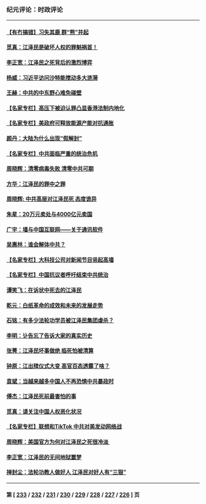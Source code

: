 ### 纪元评论：时政评论
---
#### [【有冇搞错】习失其鹿 群“熊”并起](../../pages/nsc1025/n13880739.md) 
#### [觅真：江泽民是破坏人权的罪魁祸首！](../../pages/nsc1025/n13881042.md) 
#### [李正宽：江泽民之死背后的激烈博弈](../../pages/nsc1025/n13880560.md) 
#### [杨威：习近平访问沙特能搅动多大涟漪](../../pages/nsc1025/n13880497.md) 
#### [王赫：中共的中东野心难免碰壁](../../pages/nsc1025/n13880481.md) 
#### [【名家专栏】高压下被迫认罪凸显香港法制内地化](../../pages/nsc1025/n13880257.md) 
#### [【名家专栏】美政府可释放能源产能对抗通胀](../../pages/nsc1025/n13880253.md) 
#### [颜丹：大陆为什么出现“假解封”](../../pages/nsc1025/n13880271.md) 
#### [【名家专栏】中共面临严重的统治危机](../../pages/nsc1025/n13878414.md) 
#### [周晓辉：清零病毒失败 清零中共可期](../../pages/nsc1025/n13880298.md) 
#### [方华：江泽民的罪中之罪](../../pages/nsc1025/n13880098.md) 
#### [周晓辉: 中共高层对江泽民死 态度诡异](../../pages/nsc1025/n13880026.md) 
#### [朱星：20万元卖处与4000亿元卖国](../../pages/nsc1025/n13879900.md) 
#### [广宇：墙与中国互联网——关于通讯软件](../../pages/nsc1025/n13879885.md) 
#### [吴惠林：谁会解体中共？](../../pages/nsc1025/n13879609.md) 
#### [【名家专栏】大科技公司对新闻节目竖起高墙](../../pages/nsc1025/n13879525.md) 
#### [【名家专栏】中国抗议者呼吁结束中共统治](../../pages/nsc1025/n13879549.md) 
#### [谭笑飞：在诉状中死去的江泽民](../../pages/nsc1025/n13879522.md) 
#### [乾元：白纸革命的成效和未来的发展走势](../../pages/nsc1025/n13879562.md) 
#### [石铭：有多少法轮功学员被江泽民集团虐杀？](../../pages/nsc1025/n13879498.md) 
#### [李明：讣告忘了告诉大家的真实历史](../../pages/nsc1025/n13879431.md) 
#### [张菁：江泽民坏事做绝 临死怕被清算](../../pages/nsc1025/n13879323.md) 
#### [钟原：江出殡仪式大变 高官百态透露了啥？](../../pages/nsc1025/n13879165.md) 
#### [袁斌：当越来越多中国人不再恐惧中共暴政时](../../pages/nsc1025/n13878858.md) 
#### [傅杰：江泽民死前最害怕的事](../../pages/nsc1025/n13878857.md) 
#### [觅真：请关注中国人权恶化状况](../../pages/nsc1025/n13878810.md) 
#### [【名家专栏】联想和TikTok 中共对美发动网络战](../../pages/nsc1025/n13878428.md) 
#### [周晓辉：美国官方为何对江泽民之死很冷淡 ](../../pages/nsc1025/n13878497.md) 
#### [李正宽：江泽民的无间地狱噩梦](../../pages/nsc1025/n13878343.md) 
#### [掸封尘：法轮功教人做好人 江泽民对好人有“三狠”](../../pages/nsc1025/n13878333.md) 

---
#### 第 [ [233](./233.md) / [232](./232.md) / [231](./231.md) / [230](./230.md) / [229](./229.md) / [228](./228.md) / [227](./227.md) / [226](./226.md) ] 页
